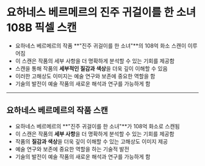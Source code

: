 # 요하네스 베르메르의 진주 귀걸이를 한 소녀 108B 픽셀 스캔


* 요하네스 베르메르의 작품 \*\*"진주 귀걸이를 한 소녀"\*\*의 108억 화소 스캔이 이루어짐
* 이 스캔은 작품의 세부 사항을 더 명확하게 분석할 수 있는 기회를 제공함
* 스캔을 통해 작품의 **세부적인 질감과 색상**을 더욱 깊이 이해할 수 있음
* 이러한 고해상도 이미지는 예술 연구와 보존에 중요한 역할을 함
* 기술의 발전이 예술 작품의 새로운 해석과 연구를 가능하게 함

---

요하네스 베르메르의 작품 스캔
----------------

* 요하네스 베르메르의 \*\*"진주 귀걸이를 한 소녀"\*\*가 108억 화소로 스캔됨
* 이 스캔은 작품의 **세부 사항**을 더 명확하게 분석할 수 있는 기회를 제공함
* 작품의 **질감과 색상**을 더욱 깊이 이해할 수 있는 고해상도 이미지 제공
* 예술 연구와 보존에 중요한 역할을 하는 기술적 발전
* 기술의 발전이 예술 작품의 새로운 해석과 연구를 가능하게 함
